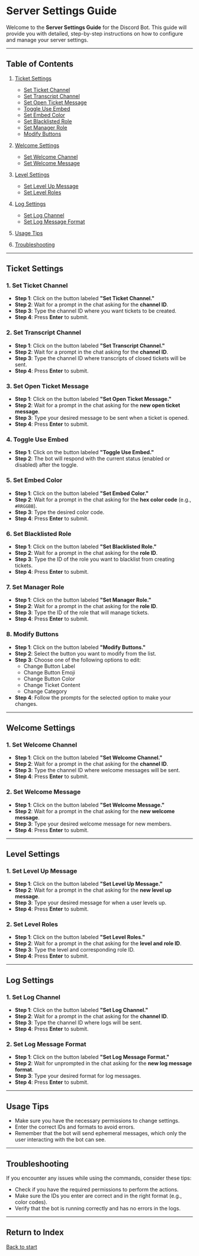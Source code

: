 <link rel="stylesheet" type="text/css" href="styles.css">

# Server Settings Guide

Welcome to the **Server Settings Guide** for the Discord Bot. This guide will provide you with detailed, step-by-step instructions on how to configure and manage your server settings.

---

## Table of Contents

1. [Ticket Settings](#ticket-settings)
   - [Set Ticket Channel](#set-ticket-channel)
   - [Set Transcript Channel](#set-transcript-channel)
   - [Set Open Ticket Message](#set-open-ticket-message)
   - [Toggle Use Embed](#toggle-use-embed)
   - [Set Embed Color](#set-embed-color)
   - [Set Blacklisted Role](#set-blacklisted-role)
   - [Set Manager Role](#set-manager-role)
   - [Modify Buttons](#modify-buttons)

2. [Welcome Settings](#welcome-settings)
   - [Set Welcome Channel](#set-welcome-channel)
   - [Set Welcome Message](#set-welcome-message)

3. [Level Settings](#level-settings)
   - [Set Level Up Message](#set-level-up-message)
   - [Set Level Roles](#set-level-roles)

4. [Log Settings](#log-settings)
   - [Set Log Channel](#set-log-channel)
   - [Set Log Message Format](#set-log-message-format)

5. [Usage Tips](#usage-tips)
6. [Troubleshooting](#troubleshooting)

---

## Ticket Settings

### 1. Set Ticket Channel

- **Step 1**: Click on the button labeled **"Set Ticket Channel."**
- **Step 2**: Wait for a prompt in the chat asking for the **channel ID**.
- **Step 3**: Type the channel ID where you want tickets to be created.
- **Step 4**: Press **Enter** to submit.

### 2. Set Transcript Channel

- **Step 1**: Click on the button labeled **"Set Transcript Channel."**
- **Step 2**: Wait for a prompt in the chat asking for the **channel ID**.
- **Step 3**: Type the channel ID where transcripts of closed tickets will be sent.
- **Step 4**: Press **Enter** to submit.

### 3. Set Open Ticket Message

- **Step 1**: Click on the button labeled **"Set Open Ticket Message."**
- **Step 2**: Wait for a prompt in the chat asking for the **new open ticket message**.
- **Step 3**: Type your desired message to be sent when a ticket is opened.
- **Step 4**: Press **Enter** to submit.

### 4. Toggle Use Embed

- **Step 1**: Click on the button labeled **"Toggle Use Embed."**
- **Step 2**: The bot will respond with the current status (enabled or disabled) after the toggle.

### 5. Set Embed Color

- **Step 1**: Click on the button labeled **"Set Embed Color."**
- **Step 2**: Wait for a prompt in the chat asking for the **hex color code** (e.g., `#RRGGBB`).
- **Step 3**: Type the desired color code.
- **Step 4**: Press **Enter** to submit.

### 6. Set Blacklisted Role

- **Step 1**: Click on the button labeled **"Set Blacklisted Role."**
- **Step 2**: Wait for a prompt in the chat asking for the **role ID**.
- **Step 3**: Type the ID of the role you want to blacklist from creating tickets.
- **Step 4**: Press **Enter** to submit.

### 7. Set Manager Role

- **Step 1**: Click on the button labeled **"Set Manager Role."**
- **Step 2**: Wait for a prompt in the chat asking for the **role ID**.
- **Step 3**: Type the ID of the role that will manage tickets.
- **Step 4**: Press **Enter** to submit.

### 8. Modify Buttons

- **Step 1**: Click on the button labeled **"Modify Buttons."**
- **Step 2**: Select the button you want to modify from the list.
- **Step 3**: Choose one of the following options to edit:
  - Change Button Label
  - Change Button Emoji
  - Change Button Color
  - Change Ticket Content
  - Change Category
- **Step 4**: Follow the prompts for the selected option to make your changes.

---

## Welcome Settings

### 1. Set Welcome Channel

- **Step 1**: Click on the button labeled **"Set Welcome Channel."**
- **Step 2**: Wait for a prompt in the chat asking for the **channel ID**.
- **Step 3**: Type the channel ID where welcome messages will be sent.
- **Step 4**: Press **Enter** to submit.

### 2. Set Welcome Message

- **Step 1**: Click on the button labeled **"Set Welcome Message."**
- **Step 2**: Wait for a prompt in the chat asking for the **new welcome message**.
- **Step 3**: Type your desired welcome message for new members.
- **Step 4**: Press **Enter** to submit.

---

## Level Settings

### 1. Set Level Up Message

- **Step 1**: Click on the button labeled **"Set Level Up Message."**
- **Step 2**: Wait for a prompt in the chat asking for the **new level up message**.
- **Step 3**: Type your desired message for when a user levels up.
- **Step 4**: Press **Enter** to submit.

### 2. Set Level Roles

- **Step 1**: Click on the button labeled **"Set Level Roles."**
- **Step 2**: Wait for a prompt in the chat asking for the **level and role ID**.
- **Step 3**: Type the level and corresponding role ID.
- **Step 4**: Press **Enter** to submit.

---

## Log Settings

### 1. Set Log Channel

- **Step 1**: Click on the button labeled **"Set Log Channel."**
- **Step 2**: Wait for a prompt in the chat asking for the **channel ID**.
- **Step 3**: Type the channel ID where logs will be sent.
- **Step 4**: Press **Enter** to submit.

### 2. Set Log Message Format

- **Step 1**: Click on the button labeled **"Set Log Message Format."**
- **Step 2**: Wait for unprompted in the chat asking for the **new log message format**.
- **Step 3**: Type your desired format for log messages.
- **Step 4**: Press **Enter** to submit.

---

## Usage Tips

- Make sure you have the necessary permissions to change settings.
- Enter the correct IDs and formats to avoid errors.
- Remember that the bot will send ephemeral messages, which only the user interacting with the bot can see.

---

## Troubleshooting

If you encounter any issues while using the commands, consider these tips:

- Check if you have the required permissions to perform the actions.
- Make sure the IDs you enter are correct and in the right format (e.g., color codes).
- Verify that the bot is running correctly and has no errors in the logs.

---

## Return to Index

[Back to start](index.md)
